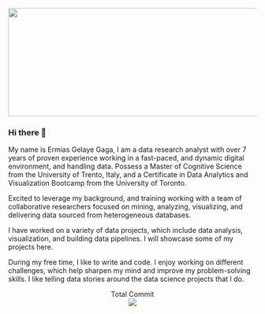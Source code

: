 
<img src="https://qsystems.com.co/wp-content/uploads/2019/05/Data-Science-Blog-Header-1658x468.jpg" height="220" width="820" />

### Hi there 👋 

<!--
**ermiasgelaye/ermiasgelaye** is a ✨ _special_ ✨ repository because its `README.md` (this file) appears on your GitHub profile.

Here are some ideas to get you started:

- 🔭 I’m currently working on ...
- 🌱 I’m currently learning ...
- 👯 I’m looking to collaborate on ...
- 🤔 I’m looking for help with ...
- 💬 Ask me about ...
- 📫 How to reach me: ...
- 😄 Pronouns: ...
- ⚡ Fun fact: ...
-->

My name is Ermias Gelaye Gaga, I am a data research analyst with over 7 years of proven experience working in a fast-paced, and dynamic digital environment, and handling data. Possess a Master of Cognitive Science from the University of Trento, Italy, and a Certificate in Data Analytics and Visualization Bootcamp from the University of Toronto.

Excited to leverage my background, and training working with a team of collaborative researchers focused on mining, analyzing, visualizing, and delivering data sourced from heterogeneous databases.

I have worked on a variety of data projects, which include data analysis, visualization, and building data pipelines. I will showcase some of my projects here.

During my free time, I like to write and code. I enjoy working on different challenges, which help sharpen my mind and improve my problem-solving skills. I like telling data stories around the data science projects that I do.


<p align="center"> 
  Total Commit<br>
  <img src="https://github-readme-stats.vercel.app/api?username=ermiasgelaye&theme=dark&show_icons=true&hide=contribs,prs,stars,issues" />
</p>
